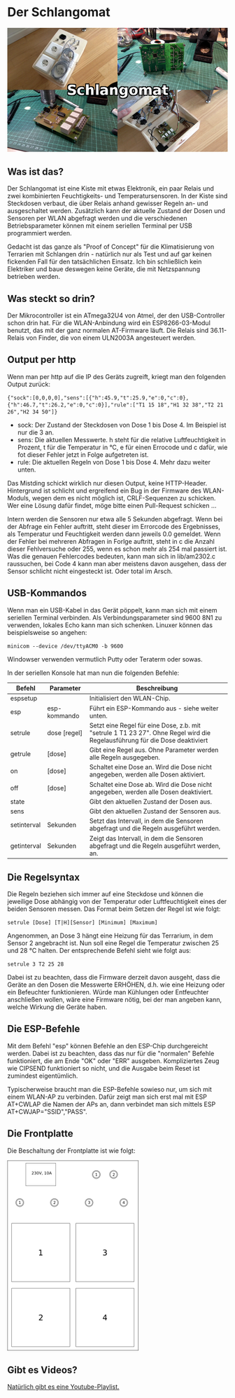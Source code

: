 Der Schlangomat
===============

![Symbolbild](https://raw.githubusercontent.com/Zappes/avr-Schlangomat/master/Doc/pics/Cover.png)

Was ist das?
------------
Der Schlangomat ist eine Kiste mit etwas Elektronik, ein paar Relais und zwei kombinierten Feuchtigkeits- und Temperatursensoren.
In der Kiste sind Steckdosen verbaut, die über Relais anhand gewisser Regeln an- und ausgeschaltet werden. Zusätzlich kann der
aktuelle Zustand der Dosen und Sensoren per WLAN abgefragt werden und die verschiedenen Betriebsparameter können mit einem
seriellen Terminal per USB programmiert werden.

Gedacht ist das ganze
als "Proof of Concept" für die Klimatisierung von Terrarien mit Schlangen drin - natürlich nur als Test und auf gar keinen fickenden
Fall für den tatsächlichen Einsatz. Ich bin schließlich kein Elektriker und baue deswegen keine Geräte, die mit Netzspannung
betrieben werden.


Was steckt so drin?
-------------------
Der Mikrocontroller ist ein ATmega32U4 von Atmel, der den USB-Controller schon drin hat. Für die WLAN-Anbindung wird ein ESP8266-03-Modul
benutzt, das mit der ganz normalen AT-Firmware läuft. Die Relais sind 36.11-Relais von Finder, die von einem ULN2003A angesteuert werden.


Output per http
---------------
Wenn man per http auf die IP des Geräts zugreift, kriegt man den folgenden Output zurück:

```
{"sock":[0,0,0,0],"sens":[{"h":45.9,"t":25.9,"e":0,"c":0},{"h":46.7,"t":26.2,"e":0,"c":0}],"rule":["T1 15 18","H1 32 38","T2 21 26","H2 34 50"]}
```

- sock: Der Zustand der Steckdosen von Dose 1 bis Dose 4. Im Beispiel ist nur die 3 an.
- sens: Die aktuellen Messwerte. h steht für die relative Luftfeuchtigkeit in Prozent, t für die Temperatur in °C, e für einen Errocode und c dafür, wie fot dieser Fehler jetzt in Folge aufgetreten ist.
- rule: Die aktuellen Regeln von Dose 1 bis Dose 4. Mehr dazu weiter unten.

Das Mistding schickt wirklich nur diesen Output, keine HTTP-Header. Hintergrund ist schlicht und ergreifend ein Bug in der
Firmware des WLAN-Moduls, wegen dem es nicht möglich ist, CRLF-Sequenzen zu schicken. Wer eine Lösung dafür findet, möge bitte
einen Pull-Request schicken ...

Intern werden die Sensoren nur etwa alle 5 Sekunden abgefragt. Wenn bei der Abfrage ein Fehler auftritt, steht dieser im Errorcode des Ergebnisses,
als Temperatur und Feuchtigkeit werden dann jeweils 0.0 gemeldet. Wenn der Fehler bei mehreren Abfragen in Forlge auftritt, steht in c die Anzahl
dieser Fehlversuche oder 255, wenn es schon mehr als 254 mal passiert ist. Was die genauen Fehlercodes bedeuten, kann man sich in lib/am2302.c
raussuchen, bei Code 4 kann man aber meistens davon ausgehen, dass der Sensor schlicht nicht eingesteckt ist. Oder total im Arsch.


USB-Kommandos
-------------

Wenn man ein USB-Kabel in das Gerät pöppelt, kann man sich mit einem seriellen Terminal verbinden. Als Verbindungsparameter sind 9600 8N1 zu verwenden, lokales Echo kann man sich schenken. Linuxer können das
beispielsweise so angehen:

```
minicom --device /dev/ttyACM0 -b 9600
```

Windowser verwenden vermutlich Putty oder Teraterm oder sowas.

In der seriellen Konsole hat man nun die folgenden Befehle:

| Befehl      | Parameter        | Beschreibung
|-------------|------------------|-------------
| espsetup    |                  | Initialisiert den WLAN-Chip.
| esp         | esp-kommando     | Führt ein ESP-Kommando aus - siehe weiter unten.
| setrule     | dose [regel]     | Setzt eine Regel für eine Dose, z.b. mit "setrule 1 T1 23 27". Ohne Regel wird die Regelausführung für die Dose deaktiviert
| getrule     | [dose]           | Gibt eine Regel aus. Ohne Parameter werden alle Regeln ausgegeben.
| on          | [dose]           | Schaltet eine Dose an. Wird die Dose nicht angegeben, werden alle Dosen aktiviert.
| off         | [dose]           | Schaltet eine Dose ab. Wird die Dose nicht angegeben, werden alle Dosen deaktiviert.
| state       |                  | Gibt den aktuellen Zustand der Dosen aus.
| sens        |                  | Gibt den aktuellen Zustand der Sensoren aus.
| setinterval | Sekunden         | Setzt das Intervall, in dem die Sensoren abgefragt und die Regeln ausgeführt werden.
| getinterval | Sekunden         | Zeigt das Intervall, in dem die Sensoren abgefragt und die Regeln ausgeführt werden, an.


Die Regelsyntax
---------------

Die Regeln beziehen sich immer auf eine Steckdose und können die jeweilige Dose abhängig von der Temperatur oder Luftfeuchtigkeit eines der beiden Sensoren messen. Das Format beim Setzen der Regel ist wie folgt:

```
setrule [Dose] [T|H][Sensor] [Minimum] [Maximum]
```

Angenommen, an Dose 3 hängt eine Heizung für das Terrarium, in dem Sensor 2 angebracht ist. Nun soll eine Regel die Temperatur zwischen 25 und 28 °C halten. Der entsprechende Befehl sieht wie folgt aus:

```
setrule 3 T2 25 28
```

Dabei ist zu beachten, dass die Firmware derzeit davon ausgeht, dass die Geräte an den Dosen die Messwerte ERHÖHEN, d.h. wie eine Heizung oder ein Befeuchter funktionieren. Würde man Kühlungen oder Entfeuchter anschließen wollen, wäre eine Firmware nötig, bei der man angeben kann, welche Wirkung die Geräte haben.


Die ESP-Befehle
---------------

Mit dem Befehl "esp" können Befehle an den ESP-Chip durchgereicht werden. Dabei ist zu beachten, dass das nur für die "normalen" Befehle funktioniert, die am Ende "OK" oder "ERR" ausgeben. Kompliziertes Zeug wie CIPSEND funktioniert so nicht, und die Ausgabe beim Reset ist zumindest eigentümlich.

Typischerweise braucht man die ESP-Befehle sowieso nur, um sich mit einem WLAN-AP zu verbinden. Dafür zeigt man sich erst mal mit ESP AT+CWLAP die Namen der APs an, dann verbindet man sich mittels ESP AT+CWJAP="SSID","PASS".


Die Frontplatte
---------------

Die Beschaltung der Frontplatte ist wie folgt:

![Frontplattenbeschaltung](https://raw.githubusercontent.com/Zappes/avr-Schlangomat/master/Doc/Frontbelegung.png)


Gibt es Videos?
-----------------------
[Natürlich gibt es eine Youtube-Playlist.](https://www.youtube.com/playlist?list=PLFFlJlvZ--PkRfQQ3qQJbDEAugWxiXpbW)

